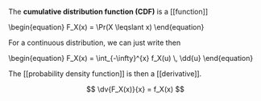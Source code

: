 The **cumulative distribution function (CDF)** is a [[function]]

\begin{equation}
F_X(x) = \Pr(X \leqslant x)
\end{equation}

For a continuous distribution, we can just write then

\begin{equation}
F_X(x) = \int_{-\infty}^{x} f_X(u) \\, \dd{u}
\end{equation}

The [[probability density function]] is then a [[derivative]].

$$
\dv{F_X(x)}{x} = f_X(x)
$$